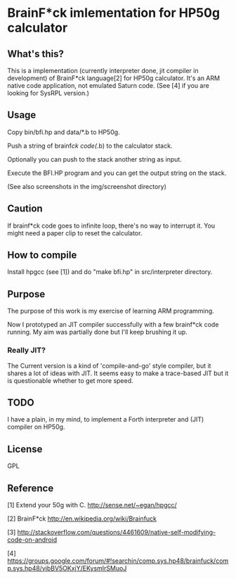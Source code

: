 # BrainF*ck imlementation for HP50g calculator

## What's this?
This is a implementation (currently interpreter done, jit compiler in development) of BrainF*ck language[2] for HP50g calculator.
It's an ARM native code application, not emulated Saturn code.
(See [4] if you are looking for SysRPL version.)


## Usage
Copy bin/bfi.hp and data/*.b to HP50g.

Push a string of brainf*ck code(*.b) to the calculator stack.

Optionally you can push to the stack another string as input.

Execute the BFI.HP program and you can get the output string on the stack.

(See also screenshots in the img/screenshot directory)

## Caution
If brainf*ck code goes to infinite loop, there's no way to interrupt it.
You might need a paper clip to reset the calculator.


## How to compile
Install hpgcc (see [1]) and do "make bfi.hp" in src/interpreter directory.


## Purpose
The purpose of this work is my exercise of learning ARM programming.

Now I prototyped an JIT compiler successfully with a few brainf*ck code running.
My aim was partially done but I'll keep brushing it up.

### Really JIT?
The Current version is a kind of 'compile-and-go' style compiler,
but it shares a lot of ideas with JIT.
It seems easy to make a trace-based JIT but it is questionable whether to get more speed.


## TODO
I have a plain, in my mind, to implement a Forth interpreter and (JIT) compiler on HP50g.



## License
GPL


## Reference
[1] Extend your 50g with C. http://sense.net/~egan/hpgcc/

[2] BrainF*ck http://en.wikipedia.org/wiki/Brainfuck

[3] http://stackoverflow.com/questions/4461609/native-self-modifying-code-on-android

[4] https://groups.google.com/forum/#!searchin/comp.sys.hp48/brainfuck/comp.sys.hp48/vjbBV5OKxjY/EKysmIrSMuoJ
